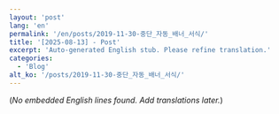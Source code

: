 ```yaml
---
layout: 'post'
lang: 'en'
permalink: '/en/posts/2019-11-30-중단_자동_배너_서식/'
title: '[2025-08-13] - Post'
excerpt: 'Auto-generated English stub. Please refine translation.'
categories:
  - 'Blog'
alt_ko: '/posts/2019-11-30-중단_자동_배너_서식/'
---
```


(*No embedded English lines found. Add translations later.*)
